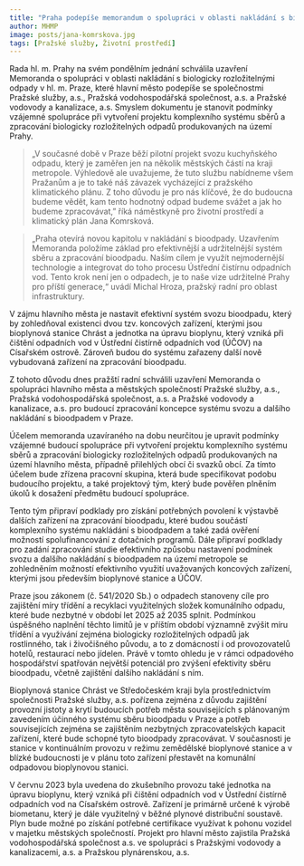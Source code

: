 ```yaml
---
title: "Praha podepíše memorandum o spolupráci v oblasti nakládání s bioodpadem v metropoli"
author: MHMP
image: posts/jana-komrskova.jpg
tags: [Pražské služby, Životní prostředí]
---
```


Rada hl. m. Prahy na svém pondělním jednání schválila uzavření Memoranda o spolupráci v oblasti nakládání s biologicky rozložitelnými odpady v hl. m. Praze, které hlavní město podepíše se společnostmi Pražské služby, a.s., Pražská vodohospodářská společnost, a.s. a Pražské vodovody a kanalizace, a.s. Smyslem dokumentu je stanovit podmínky vzájemné spolupráce při vytvoření projektu komplexního systému sběrů a zpracování biologicky rozložitelných odpadů produkovaných na území Prahy.

> „V současné době v Praze běží pilotní projekt svozu kuchyňského odpadu, který je zaměřen jen na několik městských částí na kraji metropole. Výhledově ale uvažujeme, že tuto službu nabídneme všem Pražanům a je to také náš závazek vycházející z pražského klimatického plánu. Z toho důvodu je pro nás klíčové, že do budoucna budeme vědět, kam tento hodnotný odpad budeme svážet a jak ho budeme zpracovávat,” říká náměstkyně pro životní prostředí a klimatický plán Jana Komrsková.

> „Praha otevírá novou kapitolu v nakládání s bioodpady. Uzavřením Memoranda položíme základ pro efektivnější a udržitelnější systém sběru a zpracování bioodpadu. Naším cílem je využít nejmodernější technologie a integrovat do toho procesu Ústřední čistírnu odpadních vod. Tento krok není jen o odpadech, je to naše vize udržitelné Prahy pro příští generace,“ uvádí Michal Hroza, pražský radní pro oblast infrastruktury.

V zájmu hlavního města je nastavit efektivní systém svozu bioodpadu, který by zohledňoval existenci dvou tzv. koncových zařízení, kterými jsou bioplynová stanice Chrást a jednotka na úpravu bioplynu, který vzniká při čištění odpadních vod v Ústřední čistírně odpadních vod (ÚČOV) na Císařském ostrově. Zároveň budou do systému zařazeny další nově vybudovaná zařízení na zpracování bioodpadu.

Z tohoto důvodu dnes pražští radní schválili uzavření Memoranda o spolupráci hlavního města a městských společností Pražské služby, a.s., Pražská vodohospodářská společnost, a.s. a Pražské vodovody a kanalizace, a.s. pro budoucí zpracování koncepce systému svozu a dalšího nakládání s bioodpadem v Praze.

Účelem memoranda uzavíraného na dobu neurčitou je upravit podmínky vzájemné budoucí spolupráce při vytvoření projektu komplexního systému sběrů a zpracování biologicky rozložitelných odpadů produkovaných na území hlavního města, případně přilehlých obcí či svazků obcí. Za tímto účelem bude zřízena pracovní skupina, která bude specifikovat podobu budoucího projektu, a také projektový tým, který bude pověřen plněním úkolů k dosažení předmětu budoucí spolupráce.

Tento tým připraví podklady pro získání potřebných povolení k výstavbě dalších zařízení na zpracování bioodpadu, které budou součástí komplexního systému nakládání s bioodpadem a také zadá ověření možností spolufinancování z dotačních programů. Dále připraví podklady pro zadání zpracování studie efektivního způsobu nastavení podmínek svozu a dalšího nakládání s bioodpadem na území metropole se zohledněním možností efektivního využití uvažovaných koncových zařízení, kterými jsou především bioplynové stanice a ÚČOV.

Praze jsou zákonem (č. 541/2020 Sb.) o odpadech stanoveny cíle pro zajištění míry třídění a recyklaci využitelných složek komunálního odpadu, které bude nezbytné v období let 2025 až 2035 splnit. Podmínkou úspěšného naplnění těchto limitů je v příštím období významně zvýšit míru třídění a využívání zejména biologicky rozložitelných odpadů jak rostlinného, tak i živočišného původu, a to z domácností i od provozovatelů hotelů, restaurací nebo jídelen. Právě v tomto ohledu je v rámci odpadového hospodářství spatřován největší potenciál pro zvýšení efektivity sběru bioodpadu, včetně zajištění dalšího nakládání s ním.

Bioplynová stanice Chrást ve Středočeském kraji byla prostřednictvím společnosti Pražské služby, a.s. pořízena zejména z důvodu zajištění provozní jistoty a krytí budoucích potřeb města souvisejících s plánovaným zavedením účinného systému sběru bioodpadu v Praze a potřeb souvisejících zejména se zajištěním nezbytných zpracovatelských kapacit zařízení, které bude schopné tyto bioodpady zpracovávat. V současnosti je stanice v kontinuálním provozu v režimu zemědělské bioplynové stanice a v blízké budoucnosti je v plánu toto zařízení přestavět na komunální odpadovou bioplynovou stanici.

V červnu 2023 byla uvedena do zkušebního provozu také jednotka na úpravu bioplynu, který vzniká při čištění odpadních vod v Ústřední čistírně odpadních vod na Císařském ostrově. Zařízení je primárně určené k výrobě biometanu, který je dále využitelný v běžné plynové distribuční soustavě. Plyn bude možné po získání potřebné certifikace využívat k pohonu vozidel v majetku městských společností. Projekt pro hlavní město zajistila Pražská vodohospodářská společnost a.s. ve spolupráci s Pražskými vodovody a kanalizacemi, a.s. a Pražskou plynárenskou, a.s.
